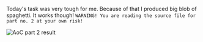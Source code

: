 Today's task was very tough for me. Because of that I produced big blob of spaghetti. It works
though! `WARNING! You are reading the source file for part no. 2 at your own risk!`

<img alt="AoC part 2 result" src="https://cdn.discordapp.com/attachments/909160310257090560/918255246994706503/unknown.png"/>